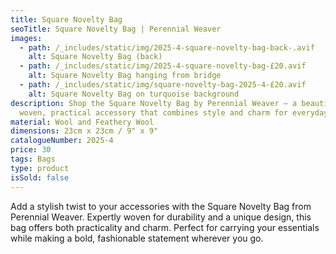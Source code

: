 ```yaml
---
title: Square Novelty Bag
seoTitle: Square Novelty Bag | Perennial Weaver
images:
  - path: /_includes/static/img/2025-4-square-novelty-bag-back-.avif
    alt: Square Novelty Bag (back)
  - path: /_includes/static/img/2025-4-square-novelty-bag-£20.avif
    alt: Square Novelty Bag hanging from bridge
  - path: /_includes/static/img/square-novelty-bag-2025-4-£20.avif
    alt: Square Novelty Bag on turquoise background
description: Shop the Square Novelty Bag by Perennial Weaver – a beautifully
  woven, practical accessory that combines style and charm for everyday use.
material: Wool and Feathery Wool
dimensions: 23cm x 23cm / 9" x 9"
catalogueNumber: 2025-4
price: 30
tags: Bags
type: product
isSold: false
---
```

Add a stylish twist to your accessories with the Square Novelty Bag from Perennial Weaver. Expertly woven for durability and a unique design, this bag offers both practicality and charm. Perfect for carrying your essentials while making a bold, fashionable statement wherever you go.

